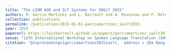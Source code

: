 ```yaml
---
title: "The LIUM ASR and SLT Systems for IWSLT 2015"
authors: M. Garcia Martinez and L. Barrault and A. Rousseau and P. Deléglise and Y. Estève
collection: publications
permalink: /publication/2015-01-01-garciamartinez_iwslt2015
year: 2015
paperurl: https://loicbarrault.github.io/papers/garciamartinez_iwslt2015.pdf
venue: "12th International Workshop on Spoken Language Translation (IWSLT 2015)"
citation: "@inproceedings{garciamartinez2015iwslt,  address = {Da Nang, Vietnam},  author = {M. Garcia Martinez and L. Barrault and A. Rousseau and P. Deléglise and Y. Estève},  booktitle = {12th International Workshop on Spoken Language Translation (IWSLT 2015)},  category = {ACTI},  project = {},  title = {The LIUM ASR and SLT Systems for IWSLT 2015},  url = {https://loicbarrault.github.io/papers/garciamartinez_iwslt2015.pdf},  year = {2015} }  "
---
```

